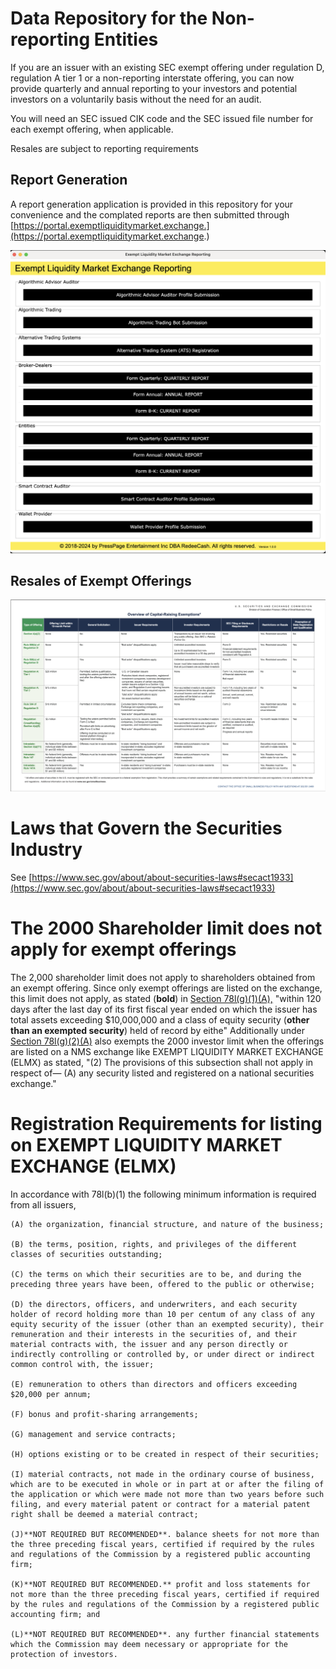 # Data Repository for the Non-reporting Entities

If you are an issuer with an existing SEC exempt offering under regulation D, regulation A tier 1 or a non-reporting interstate offering, you can now provide quarterly and annual reporting to your investors and potential investors on a voluntarily basis without the need for an audit.

You will need an SEC issued CIK code and the SEC issued file number for each exempt offering, when applicable.

Resales are subject to reporting requirements

## Report Generation

A report generation application is provided in this repository for your convenience and the complated reports are then submitted through [https://portal.exemptliquiditymarket.exchange.](https://portal.exemptliquiditymarket.exchange.)

![1730122296243](image/README/1730122296243.png)

## Resales of Exempt Offerings

![1710762184794](image/README/1710762184794.png)

# Laws that Govern the Securities Industry

See [https://www.sec.gov/about/about-securities-laws#secact1933](https://www.sec.gov/about/about-securities-laws#secact1933)

# The 2000 Shareholder limit does not apply for exempt offerings

The 2,000 shareholder limit does not apply to shareholders obtained from an exempt offering. Since only exempt offerings are listed on the exchange, this limit does not apply, as stated (**bold**) in [Section 78l(g)(1)(A),](https://uscode.house.gov/view.xhtml?req=granuleid:USC-prelim-title15-section78l&num=0&edition=prelim) "within 120 days after the last day of its first fiscal year ended on which the issuer has total assets exceeding $10,000,000 and a class of equity security (**other than an exempted security**) held of record by eithe" Additionally under [Section 78l(g)(2)(A)](https://uscode.house.gov/view.xhtml?req=granuleid:USC-prelim-title15-section78l&num=0&edition=prelim) also exempts the 2000 investor limit when the offerings are listed on a NMS exchange like EXEMPT LIQUIDITY MARKET EXCHANGE (ELMX) as stated, "(2) The provisions of this subsection shall not apply in respect of— (A) any security listed and registered on a national securities exchange."

# Registration Requirements for listing on EXEMPT LIQUIDITY MARKET EXCHANGE (ELMX)

In accordance with 78l(b)(1) the following minimum information is required from all issuers,

    (A) the organization, financial structure, and nature of the business;

    (B) the terms, position, rights, and privileges of the different classes of securities outstanding;

    (C) the terms on which their securities are to be, and during the preceding three years have been, offered to the public or otherwise;

    (D) the directors, officers, and underwriters, and each security holder of record holding more than 10 per centum of any class of any equity security of the issuer (other than an exempted security), their remuneration and their interests in the securities of, and their material contracts with, the issuer and any person directly or indirectly controlling or controlled by, or under direct or indirect common control with, the issuer;

    (E) remuneration to others than directors and officers exceeding $20,000 per annum;

    (F) bonus and profit-sharing arrangements;

    (G) management and service contracts;

    (H) options existing or to be created in respect of their securities;

    (I) material contracts, not made in the ordinary course of business, which are to be executed in whole or in part at or after the filing of the application or which were made not more than two years before such filing, and every material patent or contract for a material patent right shall be deemed a material contract;

    (J)**NOT REQUIRED BUT RECOMMENDED**. balance sheets for not more than the three preceding fiscal years, certified if required by the rules and regulations of the Commission by a registered public accounting firm;

    (K)**NOT REQUIRED BUT RECOMMENDED.** profit and loss statements for not more than the three preceding fiscal years, certified if required by the rules and regulations of the Commission by a registered public accounting firm; and

    (L)**NOT REQUIRED BUT RECOMMENDED**. any further financial statements which the Commission may deem necessary or appropriate for the protection of investors.
